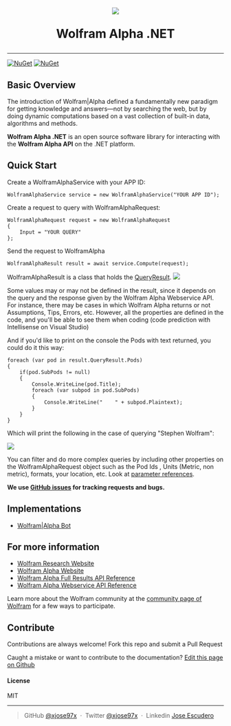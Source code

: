 <h1 align="center">
<br>
  <img src="https://upload.wikimedia.org/wikipedia/commons/thumb/1/16/Wolfram_Alpha_logo.svg/1000px-Wolfram_Alpha_logo.svg.png"><br>

 Wolfram Alpha .NET
 <br>
</h1>

-----------------
[![NuGet](https://img.shields.io/nuget/v/Wolfram.Alpha.svg)](https://www.nuget.org/packages/Wolfram.Alpha/)
[![NuGet](https://img.shields.io/nuget/dt/Wolfram.Alpha.svg)](https://www.nuget.org/packages/Wolfram.Alpha/) 

## Basic Overview

The introduction of Wolfram|Alpha defined a fundamentally new paradigm for getting knowledge and answers—not by searching the web, but by doing dynamic computations based on a vast collection of built-in data, algorithms and methods.

**Wolfram Alpha .NET** is an open source software library for interacting with the **Wolfram Alpha API** on the .NET platform. 

## Quick Start

Create a WolframAlphaService with your APP ID:

    WolframAlphaService service = new WolframAlphaService("YOUR APP ID");

Create a request to query with WolframAlphaRequest:

    WolframAlphaRequest request = new WolframAlphaRequest
    {
        Input = "YOUR QUERY"
    };

Send the request to WolframAlpha

    WolframAlphaResult result = await service.Compute(request);

WolframAlphaResult is a class that holds the [QueryResult](https://products.wolframalpha.com/api/documentation/#result-queryresult).
<img src="http://community.wolfram.com//c/portal/getImageAttachment?filename=quickwatch.png&userId=1151285" />

Some values may or may not be defined in the result, since it depends on the query and the response given by the Wolfram Alpha Webservice API. For instance, there may be cases in which Wolfram Alpha returns or not Assumptions, Tips, Errors, etc. However, all the properties are defined in the code, and you'll be able to see them when coding (code prediction with Intellisense on Visual Studio)

And if you'd like to print on the console the Pods with text returned, you could do it this way:

    foreach (var pod in result.QueryResult.Pods)
    {
        if(pod.SubPods != null)
        {
            Console.WriteLine(pod.Title);
            foreach (var subpod in pod.SubPods)
            {
                Console.WriteLine("    " + subpod.Plaintext);
            }
        }
    }

Which will print the following in the case of querying "Stephen Wolfram":

<img src="http://community.wolfram.com//c/portal/getImageAttachment?filename=wolframconsole.png&userId=1151285" />

You can filter and do more complex queries by including other properties on the WolframAlphaRequest object such as the Pod Ids , Units (Metric, non metric), formats, your location, etc. Look at [parameter references](https://products.wolframalpha.com/api/documentation/#parameter-reference).

**We use [GitHub issues](https://github.com/xjose97x/WolframAlpha/issues) for
tracking requests and bugs.**

## Implementations
* [Wolfram|Alpha Bot](https://www.facebook.com/wolframalphabot)



## For more information

* [Wolfram Research Website](http://www.wolfram.com/)
* [Wolfram Alpha Website](https://www.wolframalpha.com/)
* [Wolfram Alpha Full Results API Reference](https://products.wolframalpha.com/api/documentation/)
* [Wolfram Alpha Webservice API Reference](http://products.wolframalpha.com/docs/WolframAlpha-API-Reference.pdf?_ga=2.22650683.1895728587.1510530683-479065163.1490235393)

Learn more about the Wolfram community at the [community page of Wolfram](http://community.wolfram.com) for a few ways to participate.

## Contribute

Contributions are always welcome! Fork this repo and submit a Pull Request 

Caught a mistake or want to contribute to the documentation? [Edit this page on Github](https://github.com/xjose97x/WolframAlpha/blob/master/README.md) 

#### License

MIT

---

> GitHub [@xjose97x](https://github.com/xjose97x) &nbsp;&middot;&nbsp;
> Twitter [@xjose97x](https://twitter.com/xjose97x) &nbsp;&middot;&nbsp;
> Linkedin [Jose Escudero](https://www.linkedin.com/in/xjose97x/)
